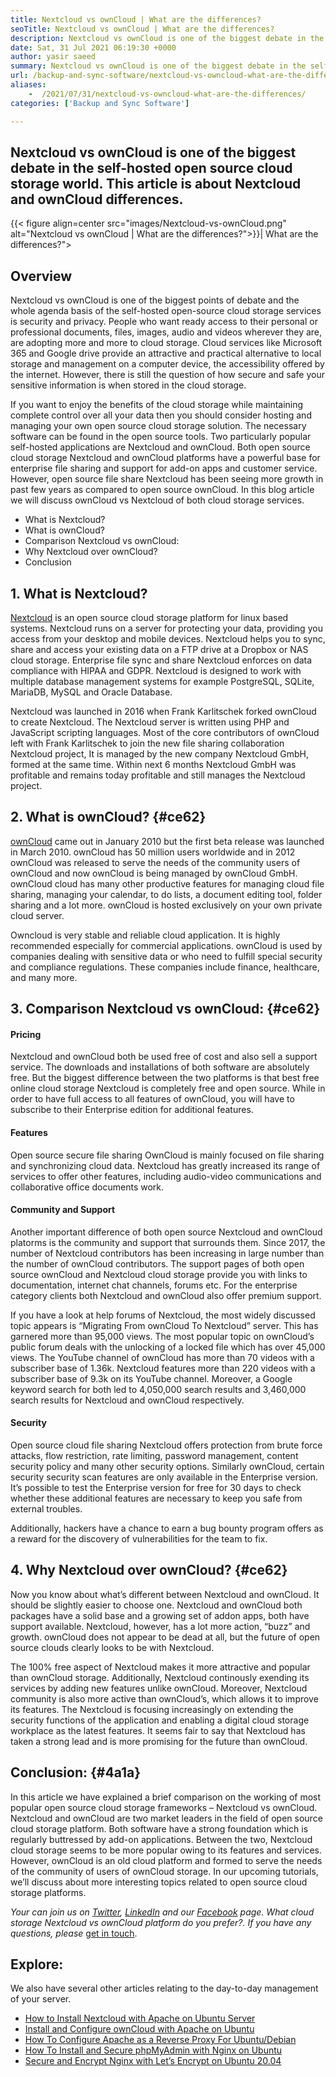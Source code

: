 ```yaml
---
title: Nextcloud vs ownCloud | What are the differences?
seoTitle: Nextcloud vs ownCloud | What are the differences?
description: Nextcloud vs ownCloud is one of the biggest debate in the self hosted open source cloud storage world. This article is about Nextcloud and ownCloud.
date: Sat, 31 Jul 2021 06:19:30 +0000
author: yasir saeed
summary: Nextcloud vs ownCloud is one of the biggest debate in the self-hosted open source cloud storage world. This article is about Nextcloud and ownCloud differences.
url: /backup-and-sync-software/nextcloud-vs-owncloud-what-are-the-differences/
aliases: 
    -  /2021/07/31/nextcloud-vs-owncloud-what-are-the-differences/
categories: ['Backup and Sync Software']

---
```

## Nextcloud vs ownCloud is one of the biggest debate in the self-hosted open source cloud storage world. This article is about Nextcloud and ownCloud differences.

{{< figure align=center src="images/Nextcloud-vs-ownCloud.png" alt="Nextcloud vs ownCloud | What are the differences?">}}| What are the differences?">  

## **Overview**

Nextcloud vs ownCloud is one of the biggest points of debate and the whole agenda basis of the self-hosted open-source cloud storage services is security and privacy. People who want ready access to their personal or professional documents, files, images, audio and videos wherever they are, are adopting more and more to cloud storage. Cloud services like Microsoft 365 and Google drive provide an attractive and practical alternative to local storage and management on a computer device, the accessibility offered by the internet. However, there is still the question of how secure and safe your sensitive information is when stored in the cloud storage.

If you want to enjoy the benefits of the cloud storage while maintaining complete control over all your data then you should consider hosting and managing your own open source cloud storage solution. The necessary software can be found in the open source tools. Two particularly popular self-hosted applications are Nextcloud and ownCloud. Both open source cloud storage Nextcloud and ownCloud platforms have a powerful base for enterprise file sharing and support for add-on apps and customer service. However, open source file share Nextcloud has been seeing more growth in past few years as compared to open source ownCloud. In this blog article we will discuss ownCloud vs Nextcloud of both cloud storage services.

  * What is Nextcloud?
  * What is ownCloud?
  * Comparison Nextcloud vs ownCloud:
  * Why Nextcloud over ownCloud?
  * Conclusion

## 1. What is Nextcloud?

[Nextcloud][1] is an open source cloud storage platform for linux based systems. Nextcloud runs on a server for protecting your data, providing you access from your desktop and mobile devices. Nextcloud helps you to sync, share and access your existing data on a FTP drive at a Dropbox or NAS cloud storage. Enterprise file sync and share Nextcloud enforces on data compliance with HIPAA and GDPR. Nextcloud is designed to work with multiple database management systems for example PostgreSQL, SQLite, MariaDB, MySQL and Oracle Database.

Nextcloud was launched in 2016 when Frank Karlitschek forked ownCloud to create Nextcloud. The Nextcloud server is written using PHP and JavaScript scripting languages. Most of the core contributors of ownCloud left with Frank Karlitschek to join the new file sharing collaboration Nextcloud project, It is managed by the new company Nextcloud GmbH, formed at the same time. Within next 6 months Nextcloud GmbH was profitable and remains today profitable and still manages the Nextcloud project. 

## 2. What is ownCloud? {#ce62}

[ownCloud][2] came out in January 2010 but the first beta release was launched in March 2010. ownCloud has 50 million users worldwide and in 2012 ownCloud was released to serve the needs of the community users of ownCloud and now ownCloud is being managed by ownCloud GmbH. ownCloud cloud has many other productive features for managing cloud file sharing, managing your calendar, to do lists, a document editing tool, folder sharing and a lot more. ownCloud is hosted exclusively on your own private cloud server.

Owncloud is very stable and reliable cloud application. It is highly recommended especially for commercial applications. ownCloud is used by companies dealing with sensitive data or who need to fulfill special security and compliance regulations. These companies include finance, healthcare, and many more.

## 3. Comparison Nextcloud vs ownCloud: {#ce62}

#### **Pricing**

Nextcloud and ownCloud both be used free of cost and also sell a support service. The downloads and installations of both software are absolutely free. But the biggest difference between the two platforms is that best free online cloud storage Nextcloud is completely free and open source. While in order to have full access to all features of ownCloud, you will have to subscribe to their Enterprise edition for additional features.

#### **Features**

Open source secure file sharing OwnCloud is mainly focused on file sharing and synchronizing cloud data. Nextcloud has greatly increased its range of services to offer other features, including audio-video communications and collaborative office documents work.

#### **Community** and Support

Another important difference of both open source Nextcloud and ownCloud platorms is the community and support that surrounds them. Since 2017, the number of Nextcloud contributors has been increasing in large number than the number of ownCloud contributors. The support pages of both open source ownCloud and Nextcloud cloud storage provide you with links to documentation, internet chat channels, forums etc. For the enterprise category clients both Nextcloud and ownCloud also offer premium support.

If you have a look at help forums of Nextcloud, the most widely discussed topic appears is “Migrating From ownCloud To Nextcloud” server. This has garnered more than 95,000 views. The most popular topic on ownCloud’s public forum deals with the unlocking of a locked file which has over 45,000 views. The YouTube channel of ownCloud has more than 70 videos with a subscriber base of 1.36k. Nextcloud features more than 220 videos with a subscriber base of 9.3k on its YouTube channel. Moreover, a Google keyword search for both led to 4,050,000 search results and 3,460,000 search results for Nextcloud and ownCloud respectively.

#### **Security**

Open source cloud file sharing Nextcloud offers protection from brute force attacks, flow restriction, rate limiting, password management, content security policy and many other security options. Similarly ownCloud, certain security security scan features are only available in the Enterprise version. It’s possible to test the Enterprise version for free for 30 days to check whether these additional features are necessary to keep you safe from external troubles. 

Additionally, hackers have a chance to earn a bug bounty program offers as a reward for the discovery of vulnerabilities for the team to fix.

## 4. Why Nextcloud over ownCloud? {#ce62}

Now you know about what’s different between Nextcloud and ownCloud. It should be slightly easier to choose one. Nextcloud and ownCloud both packages have a solid base and a growing set of addon apps, both have support available. Nextcloud, however, has a lot more action, “buzz” and growth. ownCloud does not appear to be dead at all, but the future of open source clouds clearly looks to be with Nextcloud.

The 100% free aspect of Nextcloud makes it more attractive and popular than ownCloud storage. Additionally, Nextcloud continously exending its services by adding new features unlike ownCloud. Moreover, Nextcloud community is also more active than ownCloud’s, which allows it to improve its features. The Nextcloud is focusing increasingly on extending the security functions of the application and enabling a digital cloud storage workplace as the latest features. It seems fair to say that Nextcloud has taken a strong lead and is more promising for the future than ownCloud.

## Conclusion: {#4a1a}

In this article we have explained a brief comparison on the working of most popular open source cloud storage frameworks – Nextcloud vs ownCloud. Nextcloud and ownCloud are two market leaders in the field of open source cloud storage platform. Both software have a strong foundation which is regularly buttressed by add-on applications. Between the two, Nextcloud cloud storage seems to be more popular owing to its features and services. However, ownCloud is an old cloud platform and formed to serve the needs of the community of users of ownCloud storage. In our upcoming tutorials, we’ll discuss about more interesting topics related to open source cloud storage platforms.

_Your can join us on [Twitter][3], [LinkedIn][4] and our [Facebook][5] page. What cloud storage Nextcloud vs ownCloud_ _platform do you prefer?. If you have any questions, please_ [get in touch][6].

## Explore:

We also have several other articles relating to the day-to-day management of your server.

  * [How to Install Nextcloud with Apache on Ubuntu Server][7]
  * [Install and Configure ownCloud with Apache on Ubuntu][8]
  * [How To Configure Apache as a Reverse Proxy For Ubuntu/Debian][9]
  * [How To Install and Secure phpMyAdmin with Nginx on Ubuntu][10]
  * [Secure and Encrypt Nginx with Let’s Encrypt on Ubuntu 20.04][11]

 [1]: https://products.containerize.com/backup-and-sync/nextcloud/
 [2]: https://products.containerize.com/backup-and-sync/owncloud/
 [3]: https://twitter.com/containerize_co
 [4]: https://www.linkedin.com/company/containerize/
 [5]: http://facebook.com/containerize
 [6]: mailto:yasir.saeed@aspose.com
 [7]: https://blog.containerize.com/2021/06/18/how-to-install-nextcloud-with-apache-on-ubuntu-server/
 [8]: https://blog.containerize.com/2021/06/11/how-to-install-and-configure-owncloud-with-apache-on-ubuntu/
 [9]: https://blog.containerize.com/2021/05/21/how-to-configure-apache-as-a-reverse-proxy-for-ubuntudebian/
 [10]: https://blog.containerize.com/2021/06/04/how-to-install-and-secure-phpmyadmin-with-nginx-on-ubuntu/
 [11]: https://blog.containerize.com/2021/04/19/how-to-secure-and-encrypt-nginx-with-lets-encrypt-on-ubuntu-20.04/
